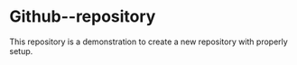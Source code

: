 # Github--repository
This repository is a demonstration to create a new repository with properly setup.
